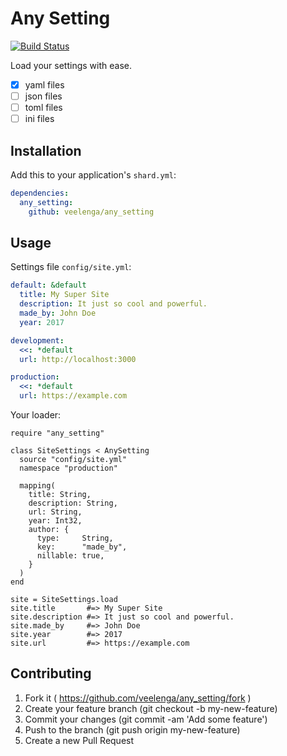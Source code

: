 # Any Setting
[![Build Status](https://travis-ci.org/veelenga/any_setting.svg?branch=master)](https://travis-ci.org/veelenga/any_setting)

Load your settings with ease.

* [x] yaml files
* [ ] json files
* [ ] toml files
* [ ] ini files

## Installation

Add this to your application's `shard.yml`:

```yaml
dependencies:
  any_setting:
    github: veelenga/any_setting
```

## Usage

Settings file `config/site.yml`:

```yml
default: &default
  title: My Super Site
  description: It just so cool and powerful.
  made_by: John Doe
  year: 2017

development:
  <<: *default
  url: http://localhost:3000

production:
  <<: *default
  url: https://example.com
```

Your loader:

```crystal
require "any_setting"

class SiteSettings < AnySetting
  source "config/site.yml"
  namespace "production"

  mapping(
    title: String,
    description: String,
    url: String,
    year: Int32,
    author: {
      type:     String,
      key:      "made_by",
      nillable: true,
    }
  )
end

site = SiteSettings.load
site.title       #=> My Super Site
site.description #=> It just so cool and powerful.
site.made_by     #=> John Doe
site.year        #=> 2017
site.url         #=> https://example.com

```

## Contributing

1. Fork it ( https://github.com/veelenga/any_setting/fork )
2. Create your feature branch (git checkout -b my-new-feature)
3. Commit your changes (git commit -am 'Add some feature')
4. Push to the branch (git push origin my-new-feature)
5. Create a new Pull Request
